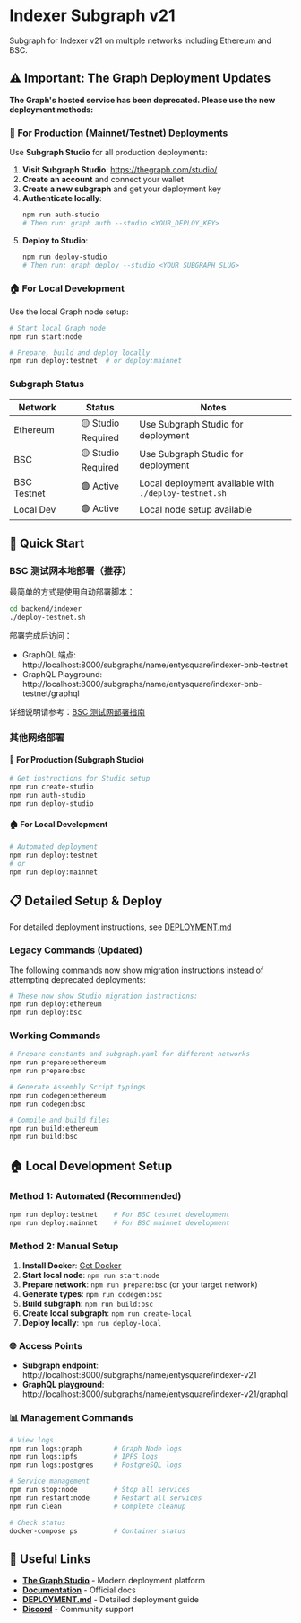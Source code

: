 # Indexer Subgraph v21

Subgraph for Indexer v21 on multiple networks including Ethereum and BSC.

## ⚠️ Important: The Graph Deployment Updates

**The Graph's hosted service has been deprecated. Please use the new deployment methods:**

### 🚀 For Production (Mainnet/Testnet) Deployments

Use **Subgraph Studio** for all production deployments:

1. **Visit Subgraph Studio**: https://thegraph.com/studio/
2. **Create an account** and connect your wallet
3. **Create a new subgraph** and get your deployment key
4. **Authenticate locally**:
   ```bash
   npm run auth-studio
   # Then run: graph auth --studio <YOUR_DEPLOY_KEY>
   ```
5. **Deploy to Studio**:
   ```bash
   npm run deploy-studio
   # Then run: graph deploy --studio <YOUR_SUBGRAPH_SLUG>
   ```

### 🏠 For Local Development

Use the local Graph node setup:

```bash
# Start local Graph node
npm run start:node

# Prepare, build and deploy locally
npm run deploy:testnet  # or deploy:mainnet
```

### Subgraph Status

| Network    | Status | Notes |
| ---------- | :----: | ----- |
| Ethereum   | 🟡 Studio Required | Use Subgraph Studio for deployment |
| BSC        | 🟡 Studio Required | Use Subgraph Studio for deployment |
| BSC Testnet| 🟢 Active | Local deployment available with `./deploy-testnet.sh` |
| Local Dev  | 🟢 Active | Local node setup available |  

## 🚀 Quick Start

### BSC 测试网本地部署（推荐）

最简单的方式是使用自动部署脚本：

```bash
cd backend/indexer
./deploy-testnet.sh
```

部署完成后访问：
- GraphQL 端点: http://localhost:8000/subgraphs/name/entysquare/indexer-bnb-testnet
- GraphQL Playground: http://localhost:8000/subgraphs/name/entysquare/indexer-bnb-testnet/graphql

详细说明请参考：[BSC 测试网部署指南](./DEPLOYMENT_BSC_TESTNET.md)

### 其他网络部署

#### 🎯 For Production (Subgraph Studio)
```bash
# Get instructions for Studio setup
npm run create-studio
npm run auth-studio
npm run deploy-studio
```

#### 🏠 For Local Development
```bash
# Automated deployment
npm run deploy:testnet
# or
npm run deploy:mainnet
```

## 📋 Detailed Setup & Deploy

For detailed deployment instructions, see [DEPLOYMENT.md](./DEPLOYMENT.md)

### Legacy Commands (Updated)

The following commands now show migration instructions instead of attempting deprecated deployments:

```bash
# These now show Studio migration instructions:
npm run deploy:ethereum
npm run deploy:bsc
```

### Working Commands

```bash
# Prepare constants and subgraph.yaml for different networks
npm run prepare:ethereum
npm run prepare:bsc

# Generate Assembly Script typings
npm run codegen:ethereum
npm run codegen:bsc

# Compile and build files  
npm run build:ethereum
npm run build:bsc
```

## 🏠 Local Development Setup

### Method 1: Automated (Recommended)
```bash
npm run deploy:testnet    # For BSC testnet development
npm run deploy:mainnet    # For BSC mainnet development  
```

### Method 2: Manual Setup
1. **Install Docker**: [Get Docker](https://docs.docker.com/get-docker/)
2. **Start local node**: `npm run start:node`
3. **Prepare network**: `npm run prepare:bsc` (or your target network)
4. **Generate types**: `npm run codegen:bsc` 
5. **Build subgraph**: `npm run build:bsc`
6. **Create local subgraph**: `npm run create-local`
7. **Deploy locally**: `npm run deploy-local`

### 🌐 Access Points
- **Subgraph endpoint**: http://localhost:8000/subgraphs/name/entysquare/indexer-v21
- **GraphQL playground**: http://localhost:8000/subgraphs/name/entysquare/indexer-v21/graphql

### 📊 Management Commands
```bash
# View logs
npm run logs:graph        # Graph Node logs
npm run logs:ipfs         # IPFS logs  
npm run logs:postgres     # PostgreSQL logs

# Service management
npm run stop:node         # Stop all services
npm run restart:node      # Restart all services  
npm run clean             # Complete cleanup

# Check status
docker-compose ps         # Container status
```

## 🔗 Useful Links

- **[The Graph Studio](https://thegraph.com/studio/)** - Modern deployment platform
- **[Documentation](https://thegraph.com/docs/)** - Official docs
- **[DEPLOYMENT.md](./DEPLOYMENT.md)** - Detailed deployment guide
- **[Discord](https://discord.gg/graphprotocol)** - Community support
